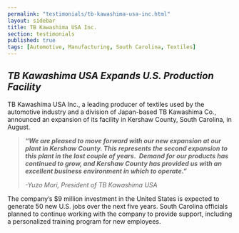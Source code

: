 ```yaml
---
permalink: "testimonials/tb-kawashima-usa-inc.html"
layout: sidebar
title: TB Kawashima USA Inc.
section: testimonials
published: true
tags: [Automotive, Manufacturing, South Carolina, Textiles]
---
```

## _TB Kawashima USA Expands&nbsp;U.S. Production Facility_

TB Kawashima USA Inc., a leading producer of textiles used by the automotive industry and a division of Japan-based TB Kawashima Co., announced an expansion of its facility in Kershaw County, South Carolina, in August.&nbsp; 

>_**“We are pleased to move forward with our new expansion at our plant in Kershaw County. This represents the second expansion to this plant in the last couple of years.&nbsp; Demand for our products has continued to grow, and Kershaw County has provided us with an excellent business environment in which to operate.”**_
>
>_-Yuzo Mori, President of TB Kawashima USA_

The company’s $9 million investment in the United States is expected to generate 50 new U.S. jobs over the next five years. South Carolina officials planned to continue working with the company to provide support, including a personalized training program for new employees. 
   
